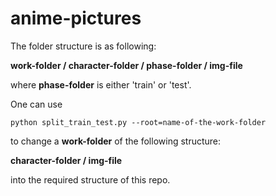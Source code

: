 # anime-pictures

The folder structure is as following:

**work-folder / character-folder / phase-folder / img-file**

where **phase-folder** is either 'train' or 'test'.

One can use

`python split_train_test.py --root=name-of-the-work-folder`

to change a **work-folder** of the following structure:

**character-folder / img-file**

into the required structure of this repo.